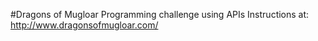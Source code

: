 #Dragons of Mugloar
Programming challenge using APIs
Instructions at: http://www.dragonsofmugloar.com/
